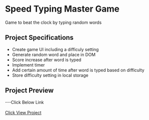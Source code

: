 # Speed Typing Master Game

Game to beat the clock by typing random words

## Project Specifications

- Create game UI including a difficuly setting
- Generate random word and place in DOM
- Score increase after word is typed
- Implement timer
- Add certain amount of time after word is typed based on difficulty
- Store difficulty setting in local storage

## Project Preview 

---Click Below Link <br><br>
[Click View Project](https://mian-ali.github.io/SpeedTyping-master-Game/) <br>
